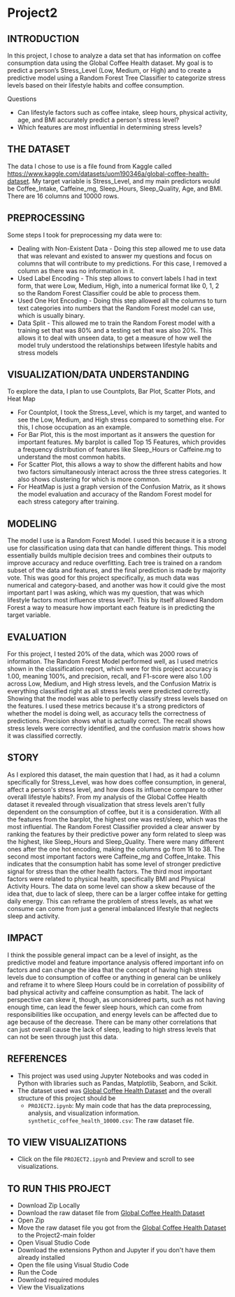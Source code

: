# Project2

## INTRODUCTION
In this project, I chose to analyze a data set that has information on coffee consumption data using the Global Coffee Health dataset. My goal is to predict a person’s Stress_Level (Low, Medium, or High) and to create a predictive model using a Random Forest Tree Classifier to categorize stress levels based on their lifestyle habits and coffee consumption. 

Questions 
- Can lifestyle factors such as coffee intake, sleep hours, physical activity, age, and BMI accurately predict a person's stress level?
- Which features are most influential in determining stress levels?

## THE DATASET
The data I chose to use is a file found from Kaggle called https://www.kaggle.com/datasets/uom190346a/global-coffee-health-dataset.
My target variable is Stress_Level, and my main predictors would be Coffee_Intake, Caffeine_mg, Sleep_Hours, Sleep_Quality, Age, and BMI.
There are 16 columns and 10000 rows.

## PREPROCESSING
Some steps I took for preprocessing my data were to:
- Dealing with Non-Existent Data - Doing this step allowed me to use data that was relevant and existed to answer my questions and focus on columns that will contribute to my predictions. For this case, I removed a column as there was no information in it.
- Used Label Encoding - This step allows to convert labels I had in text form, that were Low, Medium, High, into a numerical format like 0, 1, 2 so the Random Forest Classifier could be able to process them.
- Used One Hot Encoding - Doing this step allowed all the columns to turn text categories into numbers that the Random Forest model can use, which is usually binary.
- Data Split -  This allowed me to train the Random Forest model with a training set that was 80% and a testing set that was also 20%. This allows it to deal with unseen data, to get a measure of how well the model truly understood the relationships between lifestyle habits and stress models

## VISUALIZATION/DATA UNDERSTANDING
To explore the data, I plan to use Countplots, Bar Plot, Scatter Plots, and Heat Map
- For Countplot,	I took the Stress_Level, which is my target, and wanted to see the Low, Medium, and High stress compared to something else. For this, I chose occupation as an example.
- For Bar Plot,	this is the most important as it answers the question for important features. My barplot is called Top 15 Features, which provides a frequency distribution of features like Sleep_Hours or Caffeine.mg to understand the most common habits.
- For Scatter Plot,	this allows a way to show the different habits and how two factors simultaneously interact across the three stress categories. It also shows clustering for which is more common.
- For HeatMap	is just a graph version of the Confusion Matrix, as it shows the model evaluation and accuracy of the Random Forest model for each stress category after training.

## MODELING
The model I use is a Random Forest Model. I used this because it is a strong use for classification using data that can handle different things. This model essentially builds multiple decision trees and combines their outputs to improve accuracy and reduce overfitting. Each tree is trained on a random subset of the data and features, and the final prediction is made by majority vote.
This was good for this project specifically, as much data was numerical and category-based, and another was how it could give the most important part I was asking, which was my question, that was which lifestyle factors most influence stress level?. This by itself allowed Random Forest a way to measure how important each feature is in predicting the target variable. 

## EVALUATION
For this project, I tested 20% of the data, which was 2000 rows of information. The Random Forest Model performed well, as I used metrics shown in the classification report, which were for this project accuracy is 1.00, meaning 100%, and precision, recall, and F1-score were also 1.00 across Low, Medium, and High stress levels, and the Confusion Matrix is everything classified right as all stress levels were predicted correctly. Showing that the model was able to perfectly classify stress levels based on the features. I used these metrics because it's a strong predictors of whether the model is doing well, as accuracy tells the correctness of predictions. Precision shows what is actually correct. The recall	shows stress levels were correctly identified, and the confusion matrix shows how it was classified correctly.

## STORY
As I explored this dataset, the main question that I had, as it had a column specifically for Stress_Level, was how does coffee consumption, in general, affect a person's stress level, and how does its influence compare to other overall lifestyle habits?. From my analysis of the Global Coffee Health dataset it revealed through visualization that stress levels aren't fully dependent on the consumption of coffee, but it is a consideration. With all the features from the barplot, the highest one was rest/sleep, which was the most influential. The Random Forest Classifier provided a clear answer by ranking the features by their predictive power any form related to sleep was the highest, like Sleep_Hours and Sleep_Quality. There were many different ones after the one hot encoding, making the columns go from 16 to 38. The second most important factors were Caffeine_mg and Coffee_Intake. This indicates that the consumption habit has some level of stronger predictive signal for stress than the other health factors. The third most important factors were related to physical health, specifically BMI and Physical Activity Hours. The data on some level can show a skew because of the idea that, due to lack of sleep, there can be a larger coffee intake for getting daily energy. This can reframe the problem of stress levels, as what we consume can come from just a general imbalanced lifestyle that neglects sleep and activity. 

## IMPACT
I think the possible general impact can be a level of insight, as the predictive model and feature importance analysis offered important info on factors and can change the idea that the concept of having high stress levels due to consumption of coffee or anything in general can be unlikely and reframe it to where Sleep Hours could be in correlation of possibility of bad physical activity and caffeine consumption as habit.  The lack of perspective can skew it, though, as  unconsidered parts, such as not having enough time, can lead the fewer sleep hours, which can come from responsibilities like occupation, and energy levels can be affected due to age because of the decrease. There can be many other correlations that can just overall cause the lack of sleep, leading to high stress levels that can not be seen through just this data.

## REFERENCES
- This project was used using Jupyter Notebooks and was coded in Python with libraries such as Pandas, Matplotlib, Seaborn, and Scikit.
- The dataset used was [Global Coffee Health Dataset](https://www.kaggle.com/datasets/uom190346a/global-coffee-health-dataset) and the overall structure of this project should be
  *  `PROJECT2.ipynb`: My main code that has the data preprocessing, analysis, and visualization information. `synthetic_coffee_health_10000.csv`: The raw dataset file.

## TO VIEW VISUALIZATIONS 
- Click on the file `PROJECT2.ipynb` and Preview and scroll to see visualizations.

## TO RUN THIS PROJECT
- Download Zip Locally
- Download the raw dataset file from [Global Coffee Health Dataset](https://www.kaggle.com/datasets/uom190346a/global-coffee-health-dataset)
- Open Zip
- Move the raw dataset file you got from the  [Global Coffee Health Dataset](https://www.kaggle.com/datasets/uom190346a/global-coffee-health-dataset) to the Project2-main folder
- Open Visual Studio Code
- Download the extensions Python and Jupyter if you don't have them already installed
- Open the file using Visual Studio Code
- Run the Code
- Download required modules
- View the Visualizations





